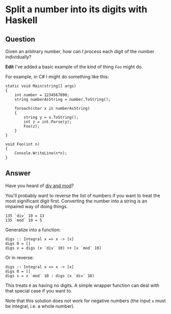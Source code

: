
# Split a number into its digits with Haskell

## Question
        
Given an arbitrary number, how can I process each digit of the number individually?

**Edit** I've added a basic example of the kind of thing `Foo` might do.

For example, in C# I might do something like this:

    static void Main(string[] args)
    {
        int number = 1234567890;
        string numberAsString = number.ToString();
    
        foreach(char x in numberAsString)
        {
            string y = x.ToString();
            int z = int.Parse(y);
            Foo(z);
        }
    }
    
    void Foo(int n)
    {
        Console.WriteLine(n*n);
    }

## Answer
        
Have you heard of [div and mod](http://www.haskell.org/tutorial/numbers.html)?

You'll probably want to reverse the list of numbers if you want to treat the most significant digit first. Converting the number into a string is an impaired way of doing things.

    135 `div` 10 = 13
    135 `mod` 10 = 5
    

Generalize into a function:

    digs :: Integral x => x -> [x]
    digs 0 = []
    digs x = digs (x `div` 10) ++ [x `mod` 10]
    

Or in reverse:

    digs :: Integral x => x -> [x]
    digs 0 = []
    digs x = x `mod` 10 : digs (x `div` 10)
    

This treats `0` as having no digits. A simple wrapper function can deal with that special case if you want to.

Note that this solution does not work for negative numbers (the input `x` must be integral, i.e. a whole number).
